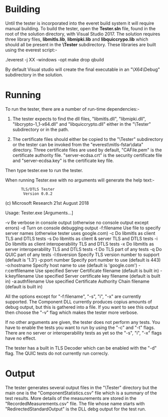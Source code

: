 <h1>Building</h1>

Until the tester is incorporated into the everet build system it will require manual building. To build the tester, open the <b>Tester.sln</b> file, found in the root of the solution directory, with Visual Studio 2017. The solution requires three library files, <b>libmitls.lib</b>, <b>libmipki.lib</b> and <b>libquiccrypo.lib</b> which should all be present in the <b>\Tester</b> subdirectory. These libraries are built using the everest script:-

  ./everest -j XX -windows -opt make drop qbuild

By default Visual studio will create the final executable in an "\X64\Debug" subdirectory in the solution. 

<h1>Running</h1>

To run the tester, there are a number of run-time dependencies:-

  1) The tester expects to find the dll files, "libmitls.dll", "libmipki.dll", "libcrypto-1_1-x64.dll" and "libquiccrypto.dll" either in the "\Tester" subdirectory or in the path.

  2) The certificate files should either be copied to the "\Tester" subdirectory or the tester can be invoked from the "everest\mitls-fstar\data" directory. Three certificate files are used by default, "CAFile.pem" is the certificate authority file. "server-ecdsa.crt" is the security certificate file and "server-ecdsa.key" is the certificate key file.

Then type tester.exe to run the tester.

When running Tester.exe with no arguments will generate the help text:-

           TLS/DTLS Tester
            Version 0.0.2
(c) Microsoft Research 21st August 2018

Usage: Tester.exe [Arguments...]

  -v              Be verbose in console output (otherwise no console output except errors)
  -d              Turn on console debugging output
  -f:filename     Use file to specify server names (otherwise tester uses google.com)
  -c              Do libmitls as client TLS and DTLS tests
  -s              Do libmitls as client & server TLS and DTLS tests
  -i              Do libmitls as client interoperability TLS and DTLS tests
  -x              Do libmitls as server interoperability TLS and DTLS tests
  -t              Do TLS part of any tests
  -q              Do QUIC part of any tests
  -l:tlsversion   Specify TLS version number to support (default is '1.3')
  -p:port number  Specify port number to use (default is 443)
  -o:hostname     Specify host name to use (default is 'google.com')
  -r:certfilename Use specified Server Certificate filename (default is built in)
  -k:keyfilename  Use specified Server certificate key filename (default is built in)
  -a:authfilename Use specified Certificate Authority Chain filename (default is built in)
  
All the options except for "-f:filename", "-s", "i", "-x" are currently supported. The Component DLL currently produces copius amounts of debug output, but this is gathered into a file. If you want to see this output then choose the "-v" flag which makes the tester more verbose.

If no other arguments are given, the tester does not perform any tests. You have to enable the tests you want to run by using the "-c" and "-t" flags. There are no server or interoperability tests as yet so the "-s", "i", "-x" flags have no effect.

The tester has a built in TLS Decoder which can be enabled with the "-d" flag. The QUIC tests do not currently run correcly.

<h1>Output</h1>
The tester generates several output files in the "\Tester" directory but the main one is the "ComponentStatistics.csv" file which is a summary of the test results. More details of the measurements are stored in the "RecordedMeasurements.csv" file. The file whose name starts with "RedirectedStandardOutput" is the DLL debg output for the test run.
